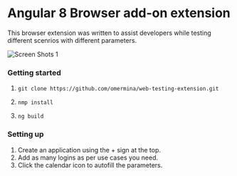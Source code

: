 # Angular 8 Browser add-on extension

This browser extension was written to assist developers while testing different scenrios with different parameters.

![Screen Shots 1](https://github.com/omermina/web-testing-extension/blob/master/screenshots/Apllication%20login%20with%20pre%20set%20parameters.png)

### Getting started

1. `git clone https://github.com/omermina/web-testing-extension.git`

2.  `nmp install`

3.  `ng build`

### Setting up

1. Create an application using the + sign at the top.
2. Add as many logins as per use cases you need.
3. Click the calendar icon to autofill the parameters.
